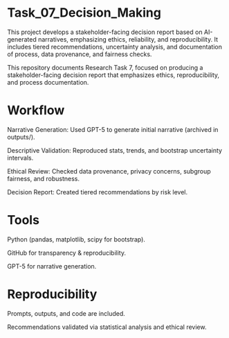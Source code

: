 # Task_07_Decision_Making
This project develops a stakeholder-facing decision report based on AI-generated narratives, emphasizing ethics, reliability, and reproducibility. It includes tiered recommendations, uncertainty analysis, and documentation of process, data provenance, and fairness checks.

This repository documents Research Task 7, focused on producing a stakeholder-facing decision report that emphasizes ethics, reproducibility, and process documentation.

# Workflow

Narrative Generation: Used GPT-5 to generate initial narrative (archived in outputs/).

Descriptive Validation: Reproduced stats, trends, and bootstrap uncertainty intervals.

Ethical Review: Checked data provenance, privacy concerns, subgroup fairness, and robustness.

Decision Report: Created tiered recommendations by risk level.

# Tools

Python (pandas, matplotlib, scipy for bootstrap).

GitHub for transparency & reproducibility.

GPT-5 for narrative generation.

# Reproducibility

Prompts, outputs, and code are included.

Recommendations validated via statistical analysis and ethical review.
